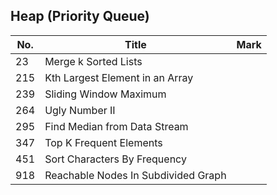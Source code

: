 ## Heap (Priority Queue)
| No. | Title                               | Mark |
|-----|-------------------------------------|------|
| 23  | Merge k Sorted Lists                |      |
| 215 | Kth Largest Element in an Array     |      |
| 239 | Sliding Window Maximum              |      |
| 264 | Ugly Number II                      |      |
| 295 | Find Median from Data Stream        |      |
| 347 | Top K Frequent Elements             |      |
| 451 | Sort Characters By Frequency        |      |
| 918 | Reachable Nodes In Subdivided Graph |      |
